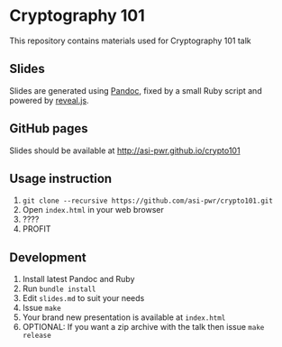 # Cryptography 101

This repository contains materials used for Cryptography 101 talk

## Slides

Slides are generated using [Pandoc](https://pandoc.org/), fixed by a small
Ruby script and powered by [reveal.js](https://revealjs.com/).

## GitHub pages

Slides should be available at http://asi-pwr.github.io/crypto101

## Usage instruction

1. `git clone --recursive https://github.com/asi-pwr/crypto101.git`
2. Open `index.html` in your web browser
3. ????
4. PROFIT

## Development

1. Install latest Pandoc and Ruby
2. Run `bundle install`
3. Edit `slides.md` to suit your needs
4. Issue `make`
5. Your brand new presentation is available at `index.html`
6. OPTIONAL: If you want a zip archive with the talk then issue `make release`

